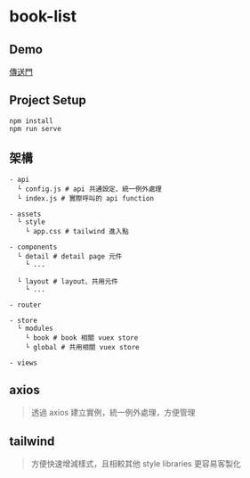 # book-list

## Demo
[傳送門](https://yoyo-checkout.github.io/book-list)

## Project Setup
```
npm install
npm run serve
```

## 架構
```
- api
  └ config.js # api 共通設定、統一例外處理
  └ index.js # 實際呼叫的 api function

- assets
  └ style
    └ app.css # tailwind 進入點

- components
  └ detail # detail page 元件
    └ ...

  └ layout # layout、共用元件
    └ ...

- router

- store
  └ modules
    └ book # book 相關 vuex store
    └ global # 共用相關 vuex store

- views
```

## axios
> 透過 axios 建立實例，統一例外處理，方便管理

## tailwind
> 方便快速增減樣式，且相較其他 style libraries 更容易客製化
